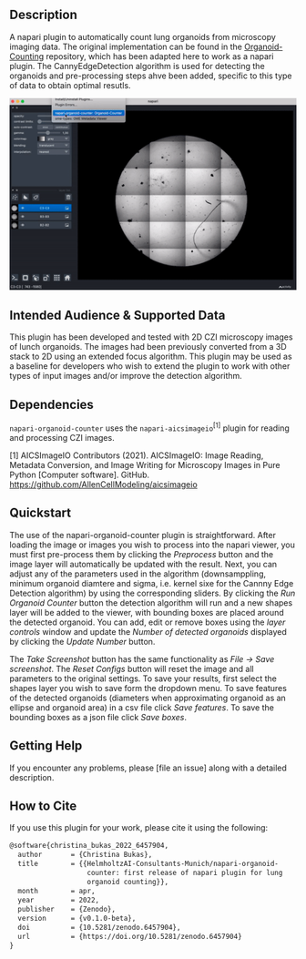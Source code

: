 ## Description

A napari plugin to automatically count lung organoids from microscopy imaging data. The original implementation can be found in the [Organoid-Counting](https://github.com/HelmholtzAI-Consultants-Munich/Organoid-Counting) repository, which has been adapted here to work as a napari plugin. The CannyEdgeDetection algorithm is used for detecting the organoids and pre-processing steps ahve been added, specific to this type of data to obtain optimal resutls.

![Alt Text](https://github.com/HelmholtzAI-Consultants-Munich/napari-organoid-counter/blob/main/readme-content/demo-plugin.gif)

## Intended Audience & Supported Data

This plugin has been developed and tested with 2D CZI microscopy images of lunch organoids. The images had been previously converted from a 3D stack to 2D using an extended focus algorithm. This plugin may be used as a baseline for developers who wish to extend the plugin to work with other types of input images and/or improve the detection algorithm. 

## Dependencies

```napari-organoid-counter``` uses the ```napari-aicsimageio```<sup>[1]</sup> plugin for reading and processing CZI images.

[1] AICSImageIO Contributors (2021). AICSImageIO: Image Reading, Metadata Conversion, and Image Writing for Microscopy Images in Pure Python [Computer software]. GitHub. https://github.com/AllenCellModeling/aicsimageio

## Quickstart

The use of the napari-organoid-counter plugin is straightforward. After loading the image or images you wish to process into the napari viewer, you must first pre-process them by clicking the _Preprocess_ button and the image layer will automatically be updated with the result. Next, you can adjust any of the parameters used in the algorithm (downsamppling, minimum organoid diamtere and sigma, i.e. kernel sixe for the Cannny Edge Detection algorithm) by using the corresponding sliders. By clicking the _Run Organoid Counter_ button the detection algorithm will run and a new shapes layer will be added to the viewer, with bounding boxes are placed around the detected organoid. You can add, edit or remove boxes using the _layer controls_ window and update the _Number of detected organoids_ displayed by clicking the _Update Number_ button. 

The _Take Screenshot_ button has the same functionality as _File -> Save screenshot_. The _Reset Configs_ button will reset the image and all parameters to the original settings. To save your results, first select the shapes layer you wish to save form the dropdown menu. To save features of the detected organoids (diameters when approximating organoid as an ellipse and organoid area) in a csv file click _Save features_. To save the bounding boxes as a json file click _Save boxes_.


## Getting Help

If you encounter any problems, please [file an issue] along with a detailed description.

## How to Cite
If you use this plugin for your work, please cite it using the following:
```
@software{christina_bukas_2022_6457904,
  author       = {Christina Bukas},
  title        = {{HelmholtzAI-Consultants-Munich/napari-organoid- 
                   counter: first release of napari plugin for lung
                   organoid counting}},
  month        = apr,
  year         = 2022,
  publisher    = {Zenodo},
  version      = {v0.1.0-beta},
  doi          = {10.5281/zenodo.6457904},
  url          = {https://doi.org/10.5281/zenodo.6457904}
}
```



